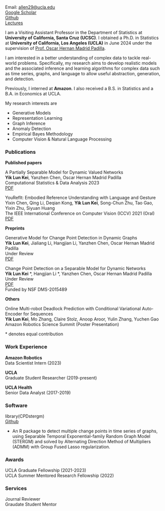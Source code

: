 Email: allen29@ucla.edu\
[Google Scholar](https://scholar.google.com/citations?hl=en&user=EveYevcAAAAJ)\
[Github](https://github.com/allenkei)\
[Lectures](https://www.youtube.com/c/AllenKei/videos)

I am a Visiting Assistant Professor in the Department of Statistics at **University of California, Santa Cruz (UCSC)**. I obtained a Ph.D. in Statistics at **University of California, Los Angeles (UCLA)** in June 2024 under the supervision of [Prof. Oscar Hernan Madrid Padilla](https://hernanmp.github.io). 


I am interested in a better understanding of complex data to tackle real-world problems. Specifically, my research aims to develop realistic models and the associated inference and learning algorithms for complex data such as time series, graphs, and language to allow useful abstraction, generation, and detection.


Previously, I interned at **Amazon**. I also received a B.S. in Statistics and a B.A. in Economics at UCLA. 

My research interests are 

- Generative Models
- Representation Learning
- Graph Inference
- Anomaly Detection
- Empirical Bayes Methodology
- Computer Vision & Natural Language Processing


### Publications

**Published papers**

A Partially Separable Model for Dynamic Valued Networks\
**Yik Lun Kei**, Yanzhen Chen, Oscar Hernan Madrid Padilla\
Computational Statistics & Data Analysis 2023\
[PDF](https://arxiv.org/pdf/2205.13651.pdf)

YouRefIt: Embodied Reference Understanding with Language and Gesture\
Yixin Chen, Qing Li, Deqian Kong, **Yik Lun Kei**, Song-Chun Zhu, Tao Gao, Yixin Zhu, Siyuan Huang\
The IEEE International Conference on Computer Vision (ICCV) 2021 (Oral)\
[PDF](http://openaccess.thecvf.com/content/ICCV2021/papers/Chen_YouRefIt_Embodied_Reference_Understanding_With_Language_and_Gesture_ICCV_2021_paper.pdf)

**Preprints**

Generative Model for Change Point Detection in Dynamic Graphs\
**Yik Lun Kei**, Jialiang Li, Hangjian Li, Yanzhen Chen, Oscar Hernan Madrid Padilla\
Under Review\
[PDF](https://arxiv.org/pdf/2404.04719.pdf)

Change Point Detection on a Separable Model for Dynamic Networks\
**Yik Lun Kei** \*, Hangjian Li \*, Yanzhen Chen, Oscar Hernan Madrid Padilla\
Under Review\
[PDF](https://arxiv.org/pdf/2303.17642.pdf)\
Funded by NSF DMS-2015489


**Others**

Online Multi-robot Deadlock Prediction with Conditional Variational Auto-Encoder for Sequences\
**Yik Lun Kei**, Mo Zhang, Claire Stolz, Anoop Aroor, Yulin Zhang, Yuchen Gao\
Amazon Robotics Science Summit (Poster Presentation)

\* denotes equal contribution

### Work Experience

**Amazon Robotics**\
Data Scientist Intern (2023)

**UCLA**\
Graduate Student Researcher (2019-present)

**UCLA Health**\
Senior Data Analyst (2017-2019)

### Software 

library(CPDstergm)\
[Github](https://github.com/allenkei/CPDstergm)
- An R package to detect multiple change points in time series of graphs, using Separable Temporal Exponential-family Random Graph Model (STERGM) and solved by Alternating Direction Method of Multipliers (ADMM) with Group Fused Lasso regularization.


### Awards
UCLA Graduate Fellowship (2021-2023)\
UCLA Summer Mentored Research Fellowship (2022)

### Services
Journal Reviewer\
Graudate Student Mentor

